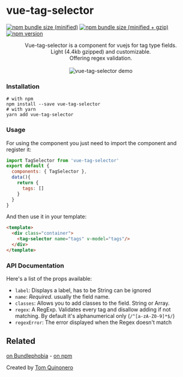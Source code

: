 # vue-tag-selector

[![npm bundle size (minified)](https://img.shields.io/bundlephobia/min/react.svg?style=for-the-badge)](https://github.com/tomquinonero/vue-tag-selector)
[![npm bundle size (minified + gzip)](https://img.shields.io/bundlephobia/minzip/react.svg?style=for-the-badge)](https://github.com/tomquinonero/vue-tag-selector)
[![npm version](https://img.shields.io/npm/v/vue-tag-selector.svg?style=for-the-badge)](https://github.com/tomquinonero/vue-tag-selector)



<p align="center">
  Vue-tag-selector is a component for vuejs for tag type fields. <br/>
  Light (4.4kb gzipped) and customizable.</br>
  Offering regex validation.</br></br>
  
  <img alt="vue-tag-selector demo" src="https://raw.githubusercontent.com/tomquinonero/vue-tag-selector/master/docs/tag-selector.gif">
</p>

### Installation
```
# with npm
npm install --save vue-tag-selector
# with yarn
yarn add vue-tag-selector
```

### Usage
For using the component you just need to import the component and register it: 
``` js
import TagSelector from 'vue-tag-selector'
export default {
  components: { TagSelector },
  data(){
    return {
      tags: []
    }
  }
}
```

And then use it in your template:
``` html
<template>
  <div class="container">
    <tag-selector name="tags" v-model="tags"/>
  </div>
</template>
```
### API Documentation

Here's a list of the props available: 
 - `label`: Displays a label, has to be String can be ignored
 - `name`: _Required_. usually the field name.
 - `classes`: Allows you to add classes to the field. String or Array.
 - `regex`: A RegExp. Validates every tag and disallow adding if not matching. By default it's alphanumerical only (`/^[a-zA-Z0-9]*$/`)
 - `regexError`: The error displayed when the Regex doesn't match 
 

## Related

[on Bundlephobia][link-bundlephobia] - [on npm][link-npm]

Created by [Tom Quinonero][link-author]


[link-author]: https://tomquinonero.com
[link-bundlephobia]: https://bundlephobia.com/result?p=vue-tag-selector@0.2.0
[link-npm]: https://www.npmjs.com/package/vue-tag-selector
